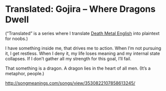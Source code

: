 # Translated: Gojira – Where Dragons Dwell

(“Translated” is a series where I translate [Death Metal English](http://www.invisibleoranges.com/2013/11/death-metal-english/) into plaintext for noobs.)

I have something inside me, that drives me to action. When I’m not pursuing it, I get restless. When I deny it, my life loses meaning and my internal state collapses. If I don’t gather all my strength for this goal, I’ll fail.

That something is a dragon. A dragon lies in the heart of all men. (It’s a metaphor, people.)

http://songmeanings.com/songs/view/3530822107858613245/